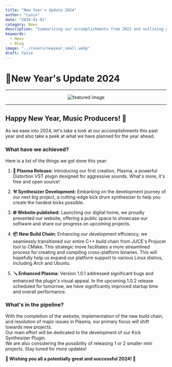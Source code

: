 ```yaml
---
title: "New Year's Update 2024"
author: "Lunix"
date: "2024-01-01"
category: News
description: "Summarizing our accomplishments from 2023 and outlining goals for 2024."
keywords:
  - News
  - Blog
image: "../covers/newyear_small.webp"
draft: false
---
```


# 🎉New Year's Update 2024

---

<div align="center">
  <img src="../../../covers/newyear_big.webp" alt="featured image">
</div>

---

## Happy New Year, Music Producers! 🥳

As we ease into 2024, let's take a look at our accomplishments this past year and also take a peek at what we have planned for the year ahead.

### What have we achieved?

Here is a list of the things we got done this year:

1. **🚀 Plasma Release:** Introducing our first creation, Plasma, a powerful Distortion VST plugin designed for aggressive sounds. What's more, it's free and open source!

2. **⚒️ Synthesizer Development:** Embarking on the development journey of our next big project, a cutting-edge kick drum synthesizer to help you create the hardest kicks possible.

3. **🌐 Website published:** Launching our digital home, we proudly presented our website, offering a public space to showcase our software and share our progress on upcoming projects.

4. **📦 New Build Chain:** Enhancing our development efficiency, we seamlessly transitioned our entire C++ build chain from JUCE's Projucer tool to CMake. This strategic move facilitates a more streamlined process for creating and compiling cross-platform binaries. This will hopefully help us expand our platform support to various Linux distros, including Arch and Ubuntu.

5. **🪛 Enhanced Plasma:** Version 1.0.1 addressed significant bugs and enhanced the plugin's visual appeal. In the upcoming 1.0.2 release scheduled for tomorrow, we have significantly improved startup time and overall performance.

### What's in the pipeline?

With the completion of the website, implementation of the new build chain, and resolution of major issues in Plasma, our primary focus will shift towards new projects. \
Our main effort will be dedicated to the development of our Kick Synthesizer Plugin. \
We are also considering the possibility of releasing 1 or 2 smaller mini projects. Stay tuned for more updates!

**🌟 Wishing you all a potentially great and successful 2024! 🌟**
